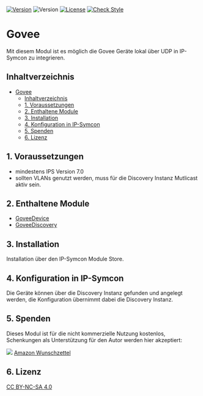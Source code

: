 [![Version](https://img.shields.io/badge/Symcon-PHPModul-red.svg)](https://www.symcon.de/service/dokumentation/entwicklerbereich/sdk-tools/sdk-php/)
![Version](https://img.shields.io/badge/Symcon%20Version-7.0%20%3E-blue.svg)
[![License](https://img.shields.io/badge/License-CC%20BY--NC--SA%204.0-green.svg)](https://creativecommons.org/licenses/by-nc-sa/4.0/)
[![Check Style](https://github.com/Schnittcher/Govee/workflows/Check%20Style/badge.svg)](https://github.com/Schnittcher/Govee/actions)

# Govee
   Mit diesem Modul ist es möglich die Govee Geräte lokal über UDP in IP-Symcon zu integrieren.
 
## Inhaltverzeichnis
- [Govee](#govee)
	- [Inhaltverzeichnis](#inhaltverzeichnis)
	- [1. Voraussetzungen](#1-voraussetzungen)
	- [2. Enthaltene Module](#2-enthaltene-module)
	- [3. Installation](#3-installation)
	- [4. Konfiguration in IP-Symcon](#4-konfiguration-in-ip-symcon)
	- [5. Spenden](#5-spenden)
	- [6. Lizenz](#6-lizenz)
   
## 1. Voraussetzungen

* mindestens IPS Version 7.0
* sollten VLANs genutzt werden, muss für die Discovery Instanz Mutlicast aktiv sein.

## 2. Enthaltene Module

* [GoveeDevice](GoveeDevice/README.md)
* [GoveeDiscovery](GoveeDiscovery/README.md)

## 3. Installation
Installation über den IP-Symcon Module Store.

## 4. Konfiguration in IP-Symcon
Die Geräte können über die Discovery Instanz gefunden und angelegt werden, die Konfiguration übernimmt dabei die Discovery Instanz.

## 5. Spenden

Dieses Modul ist für die nicht kommerzielle Nutzung kostenlos, Schenkungen als Unterstützung für den Autor werden hier akzeptiert:    

<a href="https://www.paypal.com/cgi-bin/webscr?cmd=_s-xclick&hosted_button_id=EK4JRP87XLSHW" target="_blank"><img src="https://www.paypalobjects.com/de_DE/DE/i/btn/btn_donate_LG.gif" border="0" /></a> <a href="https://www.amazon.de/hz/wishlist/ls/3JVWED9SZMDPK?ref_=wl_share" target="_blank">Amazon Wunschzettel</a>

## 6. Lizenz

[CC BY-NC-SA 4.0](https://creativecommons.org/licenses/by-nc-sa/4.0/)
